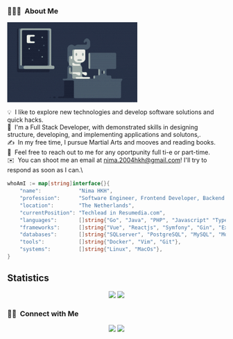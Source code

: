 ### 👨🏻‍💻 &nbsp;About Me

<img alt="Night Coding" src="https://raw.githubusercontent.com/AVS1508/AVS1508/master/assets/Night-Coding.gif" align="middle"/>

💡 &nbsp;I like to explore new technologies and develop software solutions and quick hacks.\
🌱 &nbsp;I'm a Full Stack Developer, with demonstrated skills in designing structure, developing, and implementing applications and solutons,.\
✍️ &nbsp;In my free time, I pursue Martial Arts and mooves and reading books.\
💬 &nbsp;Feel free to reach out to me for any oportpunity full ti-e or part-time.\
✉️ &nbsp;You can shoot me an email at nima.2004hkh@gmail.com! I'll try to respond as soon as I can.\


```go
whoAmI := map[string]interface{}{
	"name":            "Nima HKH",
	"profession":      "Software Engineer, Frontend Developer, Backend Developer",
	"location":        "The Netherlands",
	"currentPosition": "Techlead in Resumedia.com",
	"languages":       []string{"Go", "Java", "PHP", "Javascript" "Typescript"},
	"frameworks":      []string{"Vue", "Reactjs", "Symfony", "Gin", "ExpressJS", "Svelte"},
	"databases":       []string{"SQLserver", "PostgreSQL", "MySQL", "MongoDB", "Redis"},
	"tools":           []string{"Docker", "Vim", "Git"},
	"systems":         []string{"Linux", "MacOs"},
}
``` 

## Statistics

<p align = "center">
  <img  src = "https://github-readme-stats.vercel.app/api?username=nimahkh&show_icons=true&theme=radical&line_height=40">
  <img  src = "https://github-readme-stats.vercel.app/api/top-langs/?username=nimahkh&theme=radical">
</p>

### 🤝🏻 &nbsp;Connect with Me

<p align="center">
<a href="https://www.linkedin.com/in/nimahkh"><img src="https://img.shields.io/badge/-nimahkh-0077B5?style=flat&logo=Linkedin&logoColor=white"/></a>
<a href="mailto:nima.2004hkh@gmail.com"><img src="https://img.shields.io/badge/-nima.2004hkh@gmail.com-D14836?style=flat&logo=Gmail&logoColor=white"/></a>

